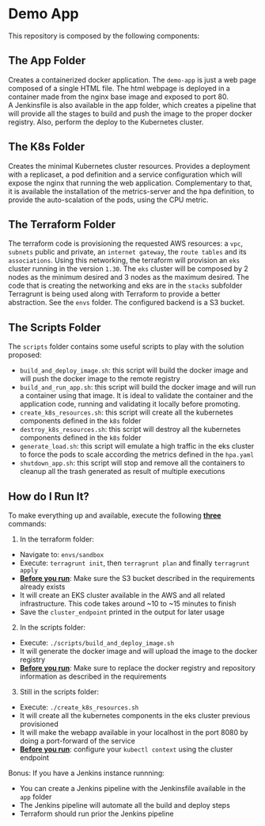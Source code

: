 # Demo App

This repository is composed by the following components:

## The App Folder
Creates a containerized docker application. The `demo-app` is just a web page composed of a single HTML file. The html webpage is deployed in a container made from the nginx base image and exposed to port 80. 
A Jenkinsfile is also available in the app folder, which creates a pipeline that will provide all the stages to build and push the image to the proper docker registry. Also, perform the deploy to the Kubernetes cluster.

## The K8s Folder
Creates the minimal Kubernetes cluster resources. Provides a deployment with a replicaset, a pod definition and a service configuration which will expose the nginx that running the web application.
Complementary to that, it is available the installation of the metrics-server and the hpa definition, to provide the auto-scalation of the pods, using the CPU metric.

## The Terraform Folder
The terraform code is provisioning the requested AWS resources: a `vpc`, `subnets` public and private, an `internet gateway`, the `route tables` and its `associations`. Using this networking, the terraform will provision an `eks` cluster running in the version `1.30`. The `eks` cluster will be composed by 2 nodes as the minimum desired and 3 nodes  as the maximum desired.
The code that is creating the networking and eks are in the `stacks` subfolder
Terragrunt is being used along with Terraform to provide a better abstraction. See the `envs` folder.
The configured backend is a S3 bucket.

## The Scripts Folder
The `scripts` folder contains some useful scripts to play with the solution proposed:
- `build_and_deploy_image.sh`: this script will build the docker image and will push the docker image to the remote registry
- `build_and_run_app.sh`: this script will build the docker image and will run a container using that image. It is ideal to validate the container and the application code, running and validating it locally before promoting.
- `create_k8s_resources.sh`: this script will create all the kubernetes components defined in the `k8s` folder
- `destroy_k8s_resources.sh`: this script will destroy all the kubernetes components defined in the `k8s` folder
- `generate_load.sh`: this script will emulate a high traffic in the eks cluster to force the pods to scale according the metrics defined in the `hpa.yaml`
- `shutdown_app.sh`: this script will stop and remove all the containers to cleanup all the trash generated as result of multiple executions

## How do I Run It?
To make everything up and available, execute the following <b><u>three</b></u> commands:

1. In the terraform folder:
- Navigate to: `envs/sandbox`
- Execute: `terragrunt init`, then `terragrunt plan` and finally `terragrunt apply`
- <b><u>Before you run</b></u>: Make sure the S3 bucket described in the requirements already exists
- It will create an EKS cluster available in the AWS and all related infrastructure. This code takes around ~10 to ~15 minutes to finish
- Save the `cluster_endpoint` printed in the output for later usage

2. In the scripts folder:
- Execute: `./scripts/build_and_deploy_image.sh`
- It will generate the docker image and will upload the image to the docker registry
- <b><u>Before you run</b></u>: Make sure to replace the docker registry and repository information as described in the requirements

3. Still in the scripts folder:
- Execute: `./create_k8s_resources.sh`
- It will create all the kubernetes components in the eks cluster previous provisioned
- It will make the webapp available in your localhost in the port 8080 by doing a port-forward of the service
- <b><u>Before you run</b></u>: configure your `kubectl context` using the cluster endpoint

Bonus: If you have a Jenkins instance runnning: 
- You can create a Jenkins pipeline with the Jenkinsfile available in the `app` folder
- The Jenkins pipeline will automate all the build and deploy steps
- Terraform should run prior the Jenkins pipeline

